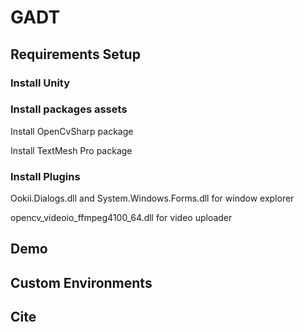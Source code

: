 # GADT

## Requirements Setup

### Install Unity

### Install packages assets
Install OpenCvSharp package

Install TextMesh Pro package

### Install Plugins
Ookii.Dialogs.dll and System.Windows.Forms.dll for window explorer

opencv_videoio_ffmpeg4100_64.dll for video uploader

## Demo

## Custom Environments


## Cite
